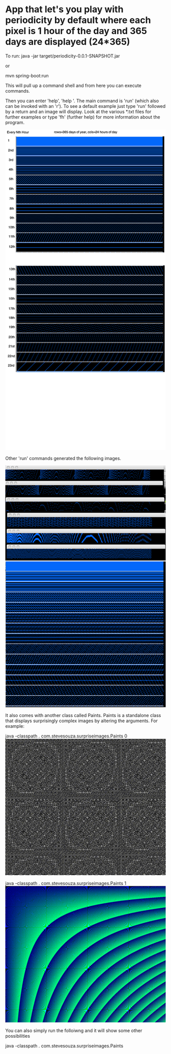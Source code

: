 # App that let's you play with periodicity by default where each pixel is 1 hour of the day and 365 days are displayed (24*365)

To run: 
java -jar target/periodicity-0.0.1-SNAPSHOT.jar
   
   or

mvn spring-boot:run   

This will pull up a command shell and from here you can execute commands.

Then you can enter 'help', 'help <command>'. The main command is 'run' (which also can be invoked with an 'r').  To see a default example just type 'run' followed by a return and an image will display.  Look at the various *.txt files for further examples or type 'fh' (further help) for more information about the program.

![Example1](https://github.com/stevensouza/periodicity/blob/master/24hourmod_calendar1.png)

Other 'run' commands generated the following images.

![Example2](https://github.com/stevensouza/periodicity/blob/master/periodicity1.png)
![Example3](https://github.com/stevensouza/periodicity/blob/master/24hourmod_calendar_neighbors1.png)

It also comes with another class called Paints. Paints is a standalone class that displays 
surprisingly complex images by altering the arguments.  For example:

java -classpath .  com.stevesouza.surpriseimages.Paints 0
![Example4](https://github.com/stevensouza/periodicity/blob/master/0.png)

java -classpath .  com.stevesouza.surpriseimages.Paints 1
![Example5](https://github.com/stevensouza/periodicity/blob/master/1.png)

You can also simply run the folloiwng and it will show some other possibilities

java -classpath .  com.stevesouza.surpriseimages.Paints 


